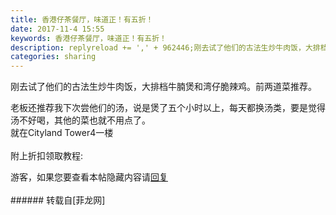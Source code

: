 ```yaml
---
title: 香港仔茶餐厅，味道正！有五折！
date: 2017-11-4 15:55
keywords: 香港仔茶餐厅，味道正！有五折！
description: replyreload += ',' + 962446;刚去试了他们的古法生炒牛肉饭，大排档牛腩煲和湾仔脆辣鸡。前两道菜推荐。老板还推荐我下次尝他们的汤，说是煲了五个小时以上，每天都换汤类，要是觉得汤不好喝，其他的菜也就不用点了。就在Cityland Tower4一楼附上折扣领取教程:游客，如果您要查看本帖隐藏内容请回复
categories: sharing
---
```

<td class="t_f" id="postmessage_962446">

<script type="0a3be28a3e2a9eb9a8e8fd54-text/javascript">replyreload += ',' + 962446;</script>刚去试了他们的古法生炒牛肉饭，大排档牛腩煲和湾仔脆辣鸡。前两道菜推荐。<br/>
老板还推荐我下次尝他们的汤，说是煲了五个小时以上，每天都换汤类，要是觉得汤不好喝，其他的菜也就不用点了。<br/>
就在Cityland Tower4一楼<br/>
<img alt="" border="0" class="zoom" data-cf-modified-0a3be28a3e2a9eb9a8e8fd54-="" file="http://www.flw.ph/data/appbyme/upload/image/201711/04/HS8nYCDT178u.jpg" id="aimg_mfTkK" lazyloadthumb="1" onclick="" onmouseover="" src="http://www.flw.ph/data/appbyme/upload/image/201711/04/HS8nYCDT178u.jpg"/><br/>
<img alt="" border="0" class="zoom" data-cf-modified-0a3be28a3e2a9eb9a8e8fd54-="" file="http://www.flw.ph/data/appbyme/upload/image/201711/04/dQcxdzphWmLv.jpg" id="aimg_Z3WHS" lazyloadthumb="1" onclick="" onmouseover="" src="http://www.flw.ph/data/appbyme/upload/image/201711/04/dQcxdzphWmLv.jpg"/><br/>
<br/>
附上折扣领取教程:<br/>
<div class="locked">游客，如果您要查看本帖隐藏内容请<a data-cf-modified-0a3be28a3e2a9eb9a8e8fd54-="" href="forum.php?mod=post&amp;action=reply&amp;fid=47&amp;tid=281190" onclick="if (!window.__cfRLUnblockHandlers) return false; showWindow('reply', this.href)">回复</a></div><br/>
</td>
###### 转载自[菲龙网]